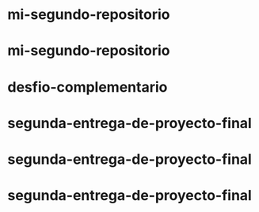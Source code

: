 # mi-segundo-repositorio
# mi-segundo-repositorio
# desfio-complementario
# segunda-entrega-de-proyecto-final
# segunda-entrega-de-proyecto-final
# segunda-entrega-de-proyecto-final

